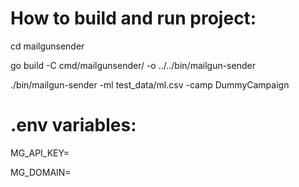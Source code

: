 # How to build and run project:
cd mailgunsender

go build -C cmd/mailgunsender/ -o ../../bin/mailgun-sender

./bin/mailgun-sender -ml test_data/ml.csv -camp DummyCampaign

# .env variables:
MG_API_KEY=

MG_DOMAIN=
